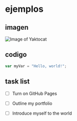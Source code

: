 # ejemplos 
## imagen
![Image of Yaktocat](https://octodex.github.com/images/yaktocat.png)

## codigo
``` javascript
var myVar = "Hello, world!";
```
## task list
- [ ] Turn on GitHub Pages
- [ ] Outline my portfolio
- [ ] Introduce myself to the world

